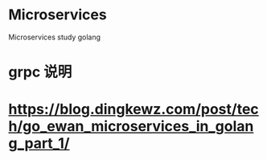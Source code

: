 # Microservices
Microservices study golang
# grpc 说明
# https://blog.dingkewz.com/post/tech/go_ewan_microservices_in_golang_part_1/